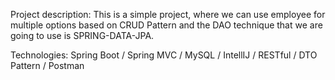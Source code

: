 

Project description: This is a simple project, where we can use employee for multiple options based on CRUD Pattern and the DAO technique that we are going to use is SPRING-DATA-JPA.

Technologies: Spring Boot / Spring MVC / MySQL / IntellIJ / RESTful / DTO Pattern / Postman
